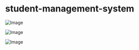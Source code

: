 # student-management-system  

![Image](https://github.com/user-attachments/assets/5b5ce2d4-3800-4241-a48c-1620301f722e)

![Image](https://github.com/user-attachments/assets/cb4e4e0b-8cd5-4694-94ca-a0a972ca0e9a)


![Image](https://github.com/user-attachments/assets/3223b8f4-3b07-40aa-847b-e7a3253bdb96)
